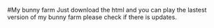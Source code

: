   #My bunny farm
Just download the html and you can play the lastest version of my bunny farm please check if there is updates.
